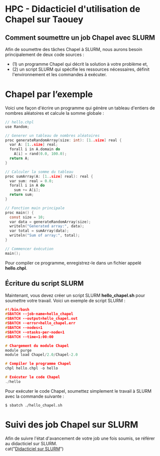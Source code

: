 # HPC - Didacticiel d'utilisation de Chapel sur Taouey 

## Comment soumettre un job Chapel avec SLURM
Afin de soumettre des tâches Chapel à SLURM, nous aurons besoin principalement de deux code sources :

* (1) un programme Chapel qui décrit la solution à votre problème et,
* (2) un script SLURM qui spécifie les ressources nécessaires, définit l'environnement et les commandes à exécuter.

# Chapel par l’exemple
Voici une façon d'écrire un programme qui génère un tableau d'entiers de nombres aléatoires et calcule la somme globale :
``` C
// hello.chpl
use Random;

// Generer un tableau de nombres aléatoires
proc generateRandomArray(size: int): [1..size] real {
  var A: [1..size] real;
  forall i in A.domain do
    A[i] = rand(0.0, 100.0);
  return A;
}

// Calculer la somme du tableau
proc sumArray(A: [1..size] real): real {
  var sum: real = 0.0;
  forall i in A do
    sum += A[i];
  return sum;
}

// Fonction main principale
proc main() {
  const size = 10;
  var data = generateRandomArray(size);
  writeln("Generated array:", data);
  var total = sumArray(data);
  writeln("Sum of array:", total);
}

// Commencer éxécution
main();

```

Pour compiler ce programme, enregistrez-le dans un fichier appelé **hello.chpl**.

## Écriture du script SLURM 
Maintenant, vous devez créer un script SLURM **hello_chapel.sh** pour soumettre votre travail. Voici un exemple de script SLURM :

``` C
#!/bin/bash
#SBATCH --job-name=hello_chapel
#SBATCH --output=hello_chapel.out
#SBATCH --error=hello_chapel.err
#SBATCH --nodes=1
#SBATCH --ntasks-per-node=1
#SBATCH --time=1:00:00

# Chargement du module Chapel
module purge
module load Chapel/2.0/Chapel-2.0

# Compiler le programme Chapel
chpl hello.chpl -o hello

# Exécuter le code Chapel 
./hello
```

Pour exécuter le code Chapel, soumettez simplement le travail à SLURM avec la commande suivante :
```
$ sbatch ./hello_chapel.sh
```

# Suivi des job Chapel sur SLURM
Afin de suivre l'état d'avancement de votre job une fois soumis, se référer au didacticiel sur SLURM.  
cat("[Didacticiel sur SLURM](https://github.com/DiopBabacarEdu/TaoueY-HPC/tree/main/SLURM)")


